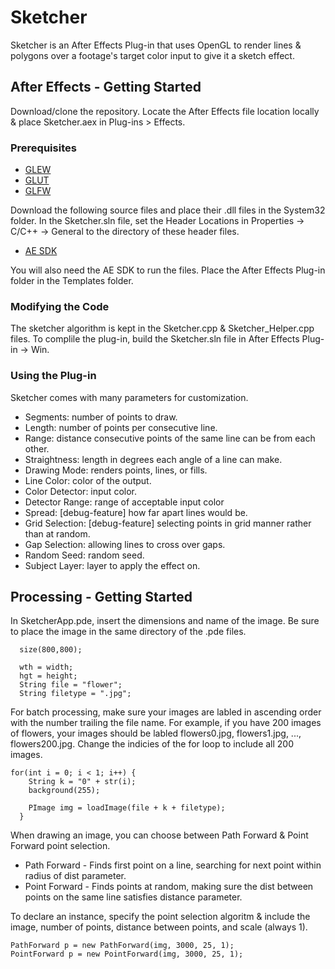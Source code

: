 # Sketcher

Sketcher is an After Effects Plug-in that uses OpenGL to render lines & polygons over a footage's target color input to give it a sketch effect.

## After Effects - Getting Started

Download/clone the repository. Locate the After Effects file location locally & place Sketcher.aex in Plug-ins > Effects. 

### Prerequisites

* [GLEW](http://glew.sourceforge.net/)
* [GLUT](https://www.opengl.org/resources/libraries/glut/glut_downloads.php)
* [GLFW](http://www.glfw.org/download.html)

Download the following source files and place their .dll files in the System32 folder. In the Sketcher.sln file, set the Header Locations in Properties -> C/C++ -> General to the directory of these header files.

* [AE SDK](https://www.adobe.io/apis/creativecloud/aftereffects.html)

You will also need the AE SDK to run the files. Place the After Effects Plug-in folder in the Templates folder.


### Modifying the Code

The sketcher algorithm is kept in the Sketcher.cpp & Sketcher_Helper.cpp files. To complile the plug-in, build the Sketcher.sln file in After Effects Plug-in -> Win.

### Using the Plug-in

Sketcher comes with many parameters for customization.

* Segments: number of points to draw.
* Length: number of points per consecutive line.
* Range: distance consecutive points of the same line can be from each other.
* Straightness: length in degrees each angle of a line can make.
* Drawing Mode: renders points, lines, or fills.
* Line Color: color of the output.
* Color Detector: input color.
* Detector Range: range of acceptable input color
* Spread: [debug-feature] how far apart lines would be.
* Grid Selection: [debug-feature] selecting points in grid manner rather than at random.
* Gap Selection: allowing lines to cross over gaps.
* Random Seed: random seed.
* Subject Layer: layer to apply the effect on.


## Processing - Getting Started

In SketcherApp.pde, insert the dimensions and name of the image. Be sure to place the image in the same directory of the .pde files.

```
  size(800,800);
 
  wth = width;
  hgt = height;
  String file = "flower";
  String filetype = ".jpg";
```

For batch processing, make sure your images are labled in ascending order with the number trailing the file name. For example, if you have 200 images of flowers, your images should be labled flowers0.jpg, flowers1.jpg, ..., flowers200.jpg. Change the indicies of the for loop to include all 200 images.

```
for(int i = 0; i < 1; i++) {
    String k = "0" + str(i);
    background(255);
    
    PImage img = loadImage(file + k + filetype);
  }
```

When drawing an image, you can choose between Path Forward & Point Forward point selection. 

* Path Forward - Finds first point on a line, searching for next point within radius of dist parameter.
* Point Forward - Finds points at random, making sure the dist between points on the same line satisfies distance parameter.

To declare an instance, specify the point selection algoritm & include the image, number of points, distance between points, and scale (always 1).

```
PathForward p = new PathForward(img, 3000, 25, 1);
PointForward p = new PointForward(img, 3000, 25, 1);
```


